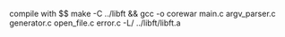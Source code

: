 compile with $$ make -C ../libft && gcc -o corewar main.c argv_parser.c generator.c open_file.c error.c -L/ ../libft/libft.a

